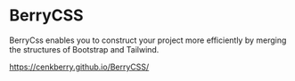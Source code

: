 # BerryCSS
BerryCss enables you to construct your project more efficiently by merging the structures of Bootstrap and Tailwind.

https://cenkberry.github.io/BerryCSS/